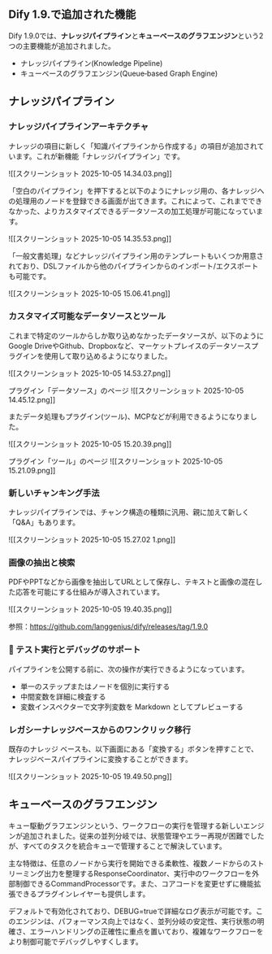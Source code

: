 ## Dify 1.9.で追加された機能

Dify 1.9.0では、**ナレッジパイプライン**と**キューベースのグラフエンジン**という2つの主要機能が追加されました。

- ナレッジパイプライン(Knowledge Pipeline)
- キューベースのグラフエンジン(Queue‑based Graph Engine)

## ナレッジパイプライン

### ナレッジパイプラインアーキテクチャ

ナレッジの項目に新しく「知識パイプラインから作成する」の項目が追加されています。これが新機能「ナレッジパイプライン」です。

![[スクリーンショット 2025-10-05 14.34.03.png]]

「空白のパイプライン」を押下すると以下のようにナレッジ用の、各ナレッジへの処理用のノードを登録できる画面が出てきます。これによって、これまでできなかった、よりカスタマイズできるデータソースの加工処理が可能になっています。

![[スクリーンショット 2025-10-05 14.35.53.png]]

「一般文書処理」などナレッジパイプライン用のテンプレートもいくつか用意されており、DSLファイルから他のパイプラインからのインポート/エクスポートも可能です。

![[スクリーンショット 2025-10-05 15.06.41.png]]

### カスタマイズ可能なデータソースとツール
これまで特定のツールからしか取り込めなかったデータソースが、以下のようにGoogle DriveやGithub、Dropboxなど、マーケットプレイスのデータソースプラグインを使用して取り込めるようになりました。

![[スクリーンショット 2025-10-05 14.53.27.png]]

プラグイン「データソース」のページ
![[スクリーンショット 2025-10-05 14.45.12.png]]

またデータ処理もプラグイン(ツール)、MCPなどが利用できるようになりました。

![[スクリーンショット 2025-10-05 15.20.39.png]]

プラグイン「ツール」のページ
![[スクリーンショット 2025-10-05 15.21.09.png]]

### 新しいチャンキング手法

ナレッジパイプラインでは、チャンク構造の種類に汎用、親に加えて新しく「Q&A」もあります。

![[スクリーンショット 2025-10-05 15.27.02 1.png]]

### 画像の抽出と検索
PDFやPPTなどから画像を抽出してURLとして保存し、テキストと画像の混在した応答を可能にする仕組みが導入されています。

![[スクリーンショット 2025-10-05 19.40.35.png]]

参照：https://github.com/langgenius/dify/releases/tag/1.9.0

###  🧪 テスト実行とデバッグのサポート

パイプラインを公開する前に、次の操作が実行できるようになっています。

-  単一のステップまたはノードを個別に実行する
- 中間変数を詳細に検査する 
- 変数インスペクターで文字列変数を Markdown としてプレビューする
### レガシーナレッジベースからのワンクリック移行
既存のナレッジ ベースも、以下画面にある「変換する」ボタンを押すことで、ナレッジベースパイプラインに変換することができます。

![[スクリーンショット 2025-10-05 19.49.50.png]]

## キューベースのグラフエンジン

キュー駆動グラフエンジンという、ワークフローの実行を管理する新しいエンジンが追加されました。従来の並列分岐では、状態管理やエラー再現が困難でしたが、すべてのタスクを統合キューで管理することで解決しています。

主な特徴は、任意のノードから実行を開始できる柔軟性、複数ノードからのストリーミング出力を整理するResponseCoordinator、実行中のワークフローを外部制御できるCommandProcessorです。また、コアコードを変更せずに機能拡張できるプラグインレイヤーも提供します。

デフォルトで有効化されており、DEBUG=trueで詳細なログ表示が可能です。このエンジンは、パフォーマンス向上ではなく、並列分岐の安定性、実行状態の明確さ、エラーハンドリングの正確性に重点を置いており、複雑なワークフローをより制御可能でデバッグしやすくします。